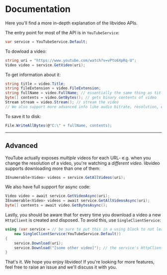 # Documentation

Here you'll find a more in-depth explanation of the libvideo APIs.

The entry point for most of the API is in `YouTubeService`:

```csharp
var service = YouTubeService.Default;
```

To dowload a video:

```csharp
string uri = "https://www.youtube.com/watch?v=vPto6XpRq-U";
Video video = service.GetVideo(uri);
```

To get information about it:

```csharp
string title = video.Title;
string fileExtension = video.FileExtension;
string fullName = video.FullName; // essentially the same thing as title + fileExtension, provided for convenience
byte[] contents = video.GetBytes(); // gets binary contents of video
Stream stream = video.Stream(); // stream the video
// We also support more advanced info like audio bitrate, resolution, etc.
```

To save it to disk:

```csharp
File.WriteAllBytes(@"C:\" + fullName, contents);
```

---

## Advanced

YouTube actually exposes *multiple* videos for each URL- e.g. when you change the resolution of a video, you're watching a *different video*. libvideo supports downloading more than one of them:

```csharp
IEnumerable<Video> videos = service.GetAllVideos(uri);
```

We also have full support for async code:

```csharp
Video video = await service.GetVideoAsync(uri);
IEnumerable<Video> videos = await service.GetAllVideosAsync(uri);
byte[] contents = await video.GetBytesAsync();
```

Lastly, you should be aware that for every time you download a video a new `HttpClient` is created and disposed. To avoid this, use `SingleClientService`:

```csharp
using (var service = // be sure to put this in a using block to not leak memory
    new SingleClientService(YouTubeService.Default))
{
    service.Download(uri);
    service.Download("[some other video]"); // the service's HttpClient is reused here, saving memory and reducing GC pressure
}
```

That's it. We hope you enjoy libvideo! If you're looking for more features, feel free to raise an issue and we'll discuss it with you.
